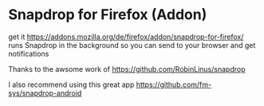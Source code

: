 # Snapdrop for Firefox (Addon)
get it https://addons.mozilla.org/de/firefox/addon/snapdrop-for-firefox/
runs Snapdrop in the background so you can send to your browser and get notifications 

Thanks to the awsome work of https://github.com/RobinLinus/snapdrop

I also recommend using this great app https://github.com/fm-sys/snapdrop-android
